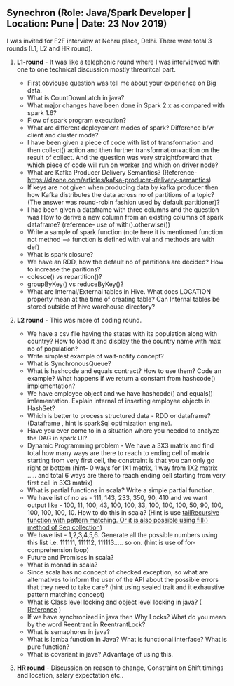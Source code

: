 ## Synechron (Role: Java/Spark Developer | Location: Pune | Date: 23 Nov 2019)
I was invited for F2F interview at Nehru place, Delhi. There were total 3 rounds (L1, L2 and HR round).
1. **L1-round** - It was like a telephonic round where I was interviewed with one to one technical discussion mostly threoritcal part.
   * First obviouse question was tell me about your experience on Big data.
   * What is CountDownLatch in java?
   * What major changes have been done in Spark 2.x as compared with spark 1.6?
   * Flow of spark program execution?
   * What are different deployement modes of spark? Difference b/w client and cluster mode?
   * I have been given a piece of code with list of transformation and then collect() action and then further transformation+action on the result of collect. And the question was very straightforward that which piece of code will run on worker and which on driver node?
   * What are Kafka Producer Delivery Semantics? (Reference- https://dzone.com/articles/kafka-producer-delivery-semantics)
   * If keys are not given when producing data by kafka producer then how Kafka distributes the data across no of partitions of a topic? (The answer was round-robin fashion used by default partitioner)?
   * I had been given a dataframe with three columns and the question was How to derive a new column from an existing columns of spark dataframe? (reference- use of with().otherwise())
   * Write a sample of spark function (note here it is mentioned function not method --> function is defined with val and methods are with def)
   * What is spark closure?
   * We have an RDD, how the default no of partitions are decided? How to increase the paritions?
   * colesce() vs repartition()?
   * groupByKey() vs reduceByKey()?
   * What are Internal/External tables in Hive. What does LOCATION property mean at the time of creating table? Can Internal tables be stored outside of hive warehouse directory?
   
 2. **L2 round** - This was more of coding round.
    * We have a csv file having the states with its population along with country? How to load it and display the the country name with max no of population?
    * Write simplest example of wait-notify concept?
    * What is SynchronousQueue?
    * What is hashcode and equals contract? How to use them? Code an example? What happens if we return a constant from hashcode() implementation?
    * We have employee object and we have hashcode() and equals() imlementation. Explain internal of inserting employee objects in HashSet?
    * Which is better to process structured data - RDD or dataframe? (Dataframe , hint is sparkSql optimization engine).
    * Have you ever come to in a situation where you needed to analyze the DAG in spark UI?
    * Dynamic Programming problem - We have a 3X3 matrix and find total how many ways are there to reach to ending cell of matrix starting from very first cell, the constraint is that you can only go right or bottom (hint- 0 ways for 1X1 metrix, 1 way from 1X2 matrix ..... and total 6 ways are there to reach ending cell starting from very first cell in 3X3 matrix)
    * What is partial functions in scala? Write a simple partial function.
    * We have list of no as - 111, 143, 233, 350, 90, 410 and we want output like - 100, 11, 100, 43, 100, 100, 33, 100, 100, 100, 50, 90, 100, 100, 100, 100, 10. How to do this in scala? (Hint is use [tailRecursive function with pattern matching. Or it is also possible using fill() method of Seq collection](https://github.com/thedevd/techBlog/blob/master/scalaexamples/src/main/scala/com/thedevd/scalaexamples/codingproblems/FractionOf100Problem.scala))
    * We have list - 1,2,3,4,5,6. Generate all the possible numbers using this list i.e. 111111, 111112, 111113..... so on. (hint is use of for-comprehension loop)
    * Future and Promises in scala?
    * What is monad in scala?
    * Since scala has no concept of checked exception, so what are alternatives to inform the user of the API about the possible errors that they need to take care? (hint using sealed trait and it exhaustive pattern matching concept)
    * What is Class level locking and object level locking in java? ( [Reference](https://github.com/thedevd/techBlog/blob/master/javaexamples/src/main/java/com/thedevd/javaexamples/multithreading/ClassLevelLockVsObjectLevelLock.java) )
    * If we have synchronized in java then Why Locks? What do you mean by the word Reentrant in ReentrantLock?
    * What is semaphores in java?
    * What is lamba function in Java? What is functional interface? What is pure function?
    * What is covariant in java? Advantage of using this.
    
 3. **HR round** - Discussion on reason to change, Constraint on Shift timings and location, salary expectation etc..
